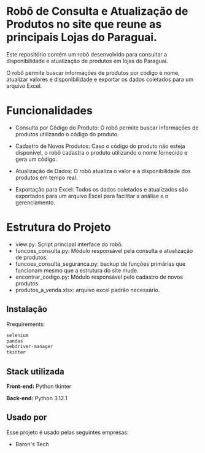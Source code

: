 
# Robô de Consulta e Atualização de Produtos no site que reune as principais Lojas do Paraguai.

Este repositório contém um robô desenvolvido para consultar a disponibilidade e atualização de produtos em lojas do Paraguai. 

O robô permite buscar informações de produtos por código e nome, atualizar valores e disponibilidade e exportar os dados coletados para um arquivo Excel.

# Funcionalidades

- Consulta por Código do Produto: O robô permite buscar informações de produtos utilizando o código do produto.

- Cadastro de Novos Produtos: Caso o código do produto não esteja disponível, o robô cadastra o produto utilizando o nome fornecido e gera um código.

- Atualização de Dados: O robô atualiza o valor e a disponibilidade dos produtos em tempo real.

- Exportação para Excel: Todos os dados coletados e atualizados são exportados para um arquivo Excel para facilitar a análise e o gerenciamento.

# Estrutura do Projeto

- view.py: Script principal interface do robô.
- funcoes_consulta.py: Módulo responsável pela consulta e atualização de produtos.
- funcoes_consulta_seguranca.py: backup de funções primárias que funcionam mesmo que a estrutura do site mude.
- encontrar_codigo.py: Módulo responsável pelo cadastro de novos produtos.
- produtos_a_venda.xlsx: arquivo excel padrão necessário.


## Instalação

Rrequirements:

```bash
selenium
pandas
webdriver-manager
tkinter

```
    
## Stack utilizada

**Front-end:** Python tkinter

**Back-end:** Python 3.12.1 


## Usado por

Esse projeto é usado pelas seguintes empresas:

- Baron's Tech


